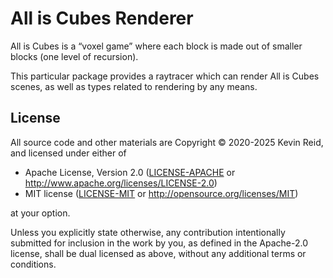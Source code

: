 All is Cubes Renderer
=====================

All is Cubes is a “voxel game” where each block is made out of smaller blocks (one level of recursion).

This particular package provides a raytracer which can render All is Cubes scenes, as well as types related to rendering by any means.

[all-is-cubes]: https://crates.io/crates/all-is-cubes

License
-------

All source code and other materials are Copyright © 2020-2025 Kevin Reid, and licensed under either of

 * Apache License, Version 2.0
   ([LICENSE-APACHE](LICENSE-APACHE) or http://www.apache.org/licenses/LICENSE-2.0)
 * MIT license
   ([LICENSE-MIT](LICENSE-MIT) or http://opensource.org/licenses/MIT)

at your option. 

Unless you explicitly state otherwise, any contribution intentionally submitted
for inclusion in the work by you, as defined in the Apache-2.0 license, shall be
dual licensed as above, without any additional terms or conditions.
